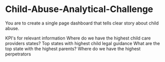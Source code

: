 # Child-Abuse-Analytical-Challenge
You are to create a single page dashboard that tells clear story  about child abuse.

 KPI's for relevant information
 Where do we have the highest child care providers states?
 Top states with highest child legal guidance
 What are the top state with the highest parents?
 Where do we have the highest perpetrators
